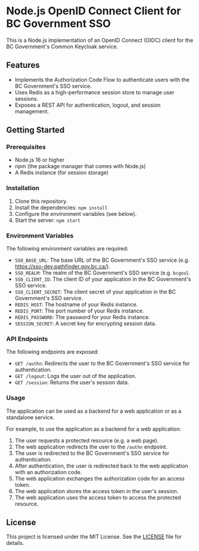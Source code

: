 # Node.js OpenID Connect Client for BC Government SSO

This is a Node.js implementation of an OpenID Connect (OIDC) client for the BC Government's Common Keycloak service.

## Features

*   Implements the Authorization Code Flow to authenticate users with the BC Government's SSO service.
*   Uses Redis as a high-performance session store to manage user sessions.
*   Exposes a REST API for authentication, logout, and session management.

## Getting Started

### Prerequisites

*   Node.js 16 or higher
*   npm (the package manager that comes with Node.js)
*   A Redis instance (for session storage)

### Installation

1.  Clone this repository.
2.  Install the dependencies: `npm install`
3.  Configure the environment variables (see below).
4.  Start the server: `npm start`

### Environment Variables

The following environment variables are required:

*   `SSO_BASE_URL`: The base URL of the BC Government's SSO service (e.g. <https://sso-dev.pathfinder.gov.bc.ca/>).
*   `SSO_REALM`: The realm of the BC Government's SSO service (e.g. `bcgov`).
*   `SSO_CLIENT_ID`: The client ID of your application in the BC Government's SSO service.
*   `SSO_CLIENT_SECRET`: The client secret of your application in the BC Government's SSO service.
*   `REDIS_HOST`: The hostname of your Redis instance.
*   `REDIS_PORT`: The port number of your Redis instance.
*   `REDIS_PASSWORD`: The password for your Redis instance.
*   `SESSION_SECRET`: A secret key for encrypting session data.

### API Endpoints

The following endpoints are exposed:

*   `GET /authn`: Redirects the user to the BC Government's SSO service for authentication.
*   `GET /logout`: Logs the user out of the application.
*   `GET /session`: Returns the user's session data.

### Usage

The application can be used as a backend for a web application or as a standalone service.

For example, to use the application as a backend for a web application:

1.  The user requests a protected resource (e.g. a web page).
2.  The web application redirects the user to the `/authn` endpoint.
3.  The user is redirected to the BC Government's SSO service for authentication.
4.  After authentication, the user is redirected back to the web application with an authorization code.
5.  The web application exchanges the authorization code for an access token.
6.  The web application stores the access token in the user's session.
7.  The web application uses the access token to access the protected resource.

## License

This project is licensed under the MIT License. See the [LICENSE](LICENSE) file for details.
